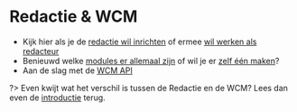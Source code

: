 # Redactie & WCM

* Kijk hier als je de [redactie wil inrichten](/redactie/content/inrichten) of ermee [wil werken als redacteur](/redactie/content/content-beheren)
* Benieuwd welke [modules er allemaal zijn](/modules/README) of wil je er [zelf één maken](/modules/content/getting-started)?
* Aan de slag met de [WCM API](/wcmv4/README)

?> Even kwijt wat het verschil is tussen de Redactie en de WCM? Lees dan even de [introductie](/README) terug.
